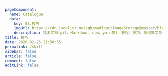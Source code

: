 ```yaml
---
pageComponent:
  name: Catalogue
  data:
    key: 03.技巧
    imgUrl: https://cdn.jsdelivr.net/gh/madfour/ImageStorage@master/blog/other.png
    description: 技术文档(git、Markdown、npm、yarn等)、教程、技巧、总结等文章
title: 技巧
date: 2020-02-25 21:50:55
permalink: /skill
sidebar: false
article: false
comment: false
editLink: false
---
```

